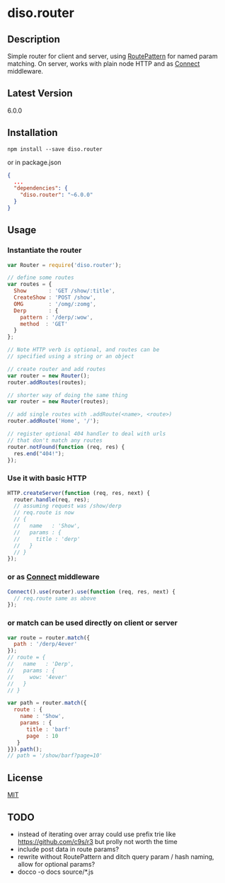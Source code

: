 diso.router
===========

Description
-----------
Simple router for client and server, using [RoutePattern](https://github.com/bjoerge/route-pattern/) for named param matching. On server, works with plain node HTTP and as [Connect](https://github.com/senchalabs/connect) middleware. 

Latest Version
--------------
6.0.0

Installation
------------
```shell
npm install --save diso.router
```

or in package.json

```json
{
  ...
  "dependencies": {
    "diso.router": "~6.0.0"
  }
}
```

Usage
-----
### Instantiate the router 
```javascript
var Router = require('diso.router');

// define some routes
var routes = {
  Show       : 'GET /show/:title',
  CreateShow : 'POST /show',
  OMG        : '/omg/:zomg',
  Derp       : {
    pattern : '/derp/:wow',
    method  : 'GET'
  }
};

// Note HTTP verb is optional, and routes can be 
// specified using a string or an object

// create router and add routes
var router = new Router();
router.addRoutes(routes);

// shorter way of doing the same thing
var router = new Router(routes);

// add single routes with .addRoute(<name>, <route>)
router.addRoute('Home', '/');

// register optional 404 handler to deal with urls 
// that don't match any routes
router.notFound(function (req, res) { 
  res.end("404!");
});
```

### Use it with basic HTTP
```javascript
HTTP.createServer(function (req, res, next) {
  router.handle(req, res);
  // assuming request was /show/derp
  // req.route is now
  // {
  //   name   : 'Show',
  //   params : {
  //     title : 'derp'
  //   }
  // }
});
```

### or as [Connect](https://github.com/senchalabs/connect) middleware
```javascript
Connect().use(router).use(function (req, res, next) {
  // req.route same as above
});
```

### or match can be used directly on client or server
```javascript
var route = router.match({
  path : '/derp/4ever'
}); 
// route = {
//   name   : 'Derp',
//   params : {
//     wow: '4ever'
//   }
// }

var path = router.match({
  route : {
    name : 'Show',
    params : {
      title : 'barf'
      page  : 10
   }
}}).path();
// path = '/show/barf?page=10'
```

License
-------
[MIT](https://raw.github.com/stephenhandley/diso.router/master/LICENSE.txt)

TODO
----
- instead of iterating over array could use prefix trie like https://github.com/c9s/r3 but prolly not worth the time
- include post data in route params? 
- rewrite without RoutePattern and ditch query param / hash naming, allow for optional params? 
- docco -o docs source/*.js